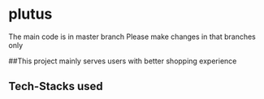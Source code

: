 # plutus

The main code is in master branch 
Please make changes in that branches only

##This project mainly serves users with better shopping experience 

## Tech-Stacks used


